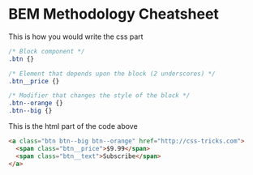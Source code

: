 # BEM Methodology Cheatsheet

This is how you would write the css part 
```css
/* Block component */
.btn {}

/* Element that depends upon the block (2 underscores) */ 
.btn__price {}

/* Modifier that changes the style of the block */
.btn--orange {} 
.btn--big {}
```

This is the html part of the code above
```html
<a class="btn btn--big btn--orange" href="http://css-tricks.com">
  <span class="btn__price">$9.99</span>
  <span class="btn__text">Subscribe</span>
</a>
```
